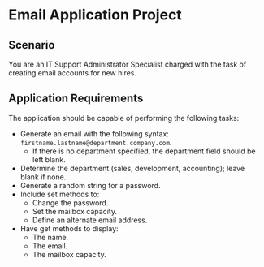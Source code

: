# Email Application Project

## Scenario
You are an IT Support Administrator Specialist charged with the task of creating email accounts for new hires.

## Application Requirements
The application should be capable of performing the following tasks:

- Generate an email with the following syntax: `firstname.lastname@department.company.com`.
  - If there is no department specified, the department field should be left blank.
- Determine the department (sales, development, accounting); leave blank if none.
- Generate a random string for a password.
- Include set methods to:
  - Change the password.
  - Set the mailbox capacity.
  - Define an alternate email address.
- Have get methods to display:
  - The name.
  - The email.
  - The mailbox capacity.
